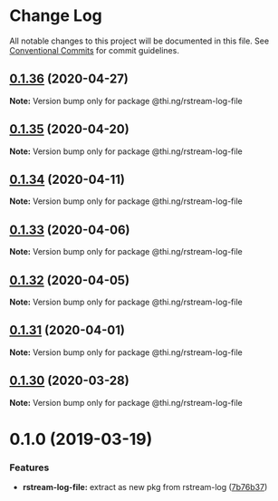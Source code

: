 # Change Log

All notable changes to this project will be documented in this file.
See [Conventional Commits](https://conventionalcommits.org) for commit guidelines.

## [0.1.36](https://github.com/thi-ng/umbrella/compare/@thi.ng/rstream-log-file@0.1.35...@thi.ng/rstream-log-file@0.1.36) (2020-04-27)

**Note:** Version bump only for package @thi.ng/rstream-log-file





## [0.1.35](https://github.com/thi-ng/umbrella/compare/@thi.ng/rstream-log-file@0.1.34...@thi.ng/rstream-log-file@0.1.35) (2020-04-20)

**Note:** Version bump only for package @thi.ng/rstream-log-file





## [0.1.34](https://github.com/thi-ng/umbrella/compare/@thi.ng/rstream-log-file@0.1.33...@thi.ng/rstream-log-file@0.1.34) (2020-04-11)

**Note:** Version bump only for package @thi.ng/rstream-log-file





## [0.1.33](https://github.com/thi-ng/umbrella/compare/@thi.ng/rstream-log-file@0.1.32...@thi.ng/rstream-log-file@0.1.33) (2020-04-06)

**Note:** Version bump only for package @thi.ng/rstream-log-file





## [0.1.32](https://github.com/thi-ng/umbrella/compare/@thi.ng/rstream-log-file@0.1.31...@thi.ng/rstream-log-file@0.1.32) (2020-04-05)

**Note:** Version bump only for package @thi.ng/rstream-log-file





## [0.1.31](https://github.com/thi-ng/umbrella/compare/@thi.ng/rstream-log-file@0.1.30...@thi.ng/rstream-log-file@0.1.31) (2020-04-01)

**Note:** Version bump only for package @thi.ng/rstream-log-file





## [0.1.30](https://github.com/thi-ng/umbrella/compare/@thi.ng/rstream-log-file@0.1.29...@thi.ng/rstream-log-file@0.1.30) (2020-03-28)

**Note:** Version bump only for package @thi.ng/rstream-log-file





# 0.1.0 (2019-03-19)

### Features

* **rstream-log-file:** extract as new pkg from rstream-log ([7b76b37](https://github.com/thi-ng/umbrella/commit/7b76b37))

